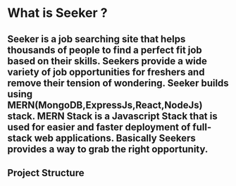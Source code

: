 # What is Seeker ?
## Seeker is a job searching site that helps thousands of people to find a perfect fit job based on their skills. Seekers provide a wide variety of job opportunities for freshers and remove their tension of wondering. Seeker builds using MERN(MongoDB,ExpressJs,React,NodeJs) stack. MERN Stack is a Javascript Stack that is used for easier and faster deployment of full-stack web applications. Basically Seekers provides a way to grab the right opportunity.

## Project Structure
